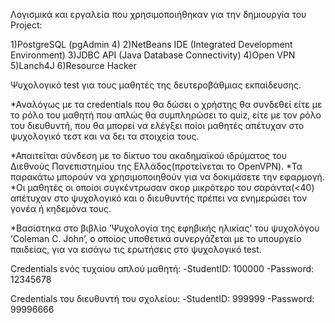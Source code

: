 Λογισμικά και εργαλεία που χρησιμοποιήθηκαν για την δημιουργiα του Project:

1)PostgreSQL (pgAdmin 4)
2)NetBeans IDE (Integrated Development Environment)
3)JDBC API (Java Database Connectivity)
4)Open VPN
5)Lanch4J
6)Resource Hacker


Ψυχολογικό test για τους μαθητές της δευτεροβάθμιας εκπαίδευσης.

*Αναλόγως με τα credentials που θα δώσει ο χρήστης θα συνδεθεί είτε με το ρόλο του μαθητή που απλώς θα συμπληρώσει το quiz, είτε με τον ρόλο του διευθυντή, που θα μπορεί να ελέγξει ποίοι μαθητές απέτυχαν στο ψυχολογικό τεστ και να δει τα στοιχεία τους.

*Απαιτείται σύνδεση με το δίκτυο του ακαδημαϊκού ιδρύματος του Διεθνούς Πανεπιστημίου της Ελλάδος(προτείνεται το OpenVPN). *Τα παρακάτω μπορούν να χρησιμοποιηθούν για να δοκιμάσετε την εφαρμογή. *Οι μαθητές οι οποίοι συγκέντρωσαν σκορ μικρότερο του σαράντα(<40) απέτυχαν στο ψυχολογικό και o διευθυντής πρέπει να ενημερώσει τον γονέα ή κηδεμόνα τους.

*Βασίστηκα στο βιβλίο ’Ψυχολογία της εφηβικής ηλικίας’ του ψυχολόγου ’Coleman C. John’, ο οποίος υποθετικά συνεργάζεται με το υπουργείο παιδείας, για να εισάγω τις ερωτήσεις στο ψυχολογικό test.

Credentials ενός τυχαίου απλού μαθητή: -StudentID: 100000 -Password: 12345678

Credentials του διευθυντή του σχολείου: -StudentID: 999999 -Password: 99996666
